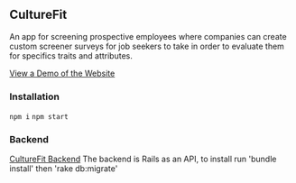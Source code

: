 ## CultureFit

An app for screening prospective employees where companies can create custom screener surveys for job seekers to take in order to evaluate them for specifics traits and attributes.

[View a Demo of the Website](https://www.youtube.com/watch?v=oPuyAU9sP6Q)

### Installation 

`npm i` `npm start`

### Backend

[CultureFit Backend](https://github.com/jessijoke/culturefit)
The backend is Rails as an API, to install run 'bundle install' then 'rake db:migrate'